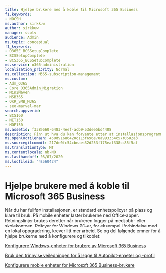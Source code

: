 ```yaml
---
title: Hjelpe brukere med å koble til Microsoft 365 Business
f1.keywords:
- NOCSH
ms.author: sirkkuw
author: sirkkuw
manager: scotv
audience: Admin
ms.topic: conceptual
f1_keywords:
- O365E_BCSSetupComplete
- BCSSetupComplete
- BCS365_BCSSetupComplete
ms.service: o365-administration
localization_priority: Normal
ms.collection: M365-subscription-management
ms.custom:
- Adm_O365
- Core_O365Admin_Migration
- MiniMaven
- MSB365
- OKR_SMB_M365
- seo-marvel-mar
search.appverid:
- BCS160
- MET150
- MOE150
ms.assetid: f338e660-6483-4eef-acb9-53dee5bd4408
description: Finn ut hva du kan forvente etter at installasjonsprogrammet for Business Cloud Suite er fullført, og standard enhetspolicyer er på plass og klare til bruk.
ms.openlocfilehash: 450d91686420c11bf696e70a993354c57f0602a3
ms.sourcegitcommit: 217de0fc54cbeaea32d253f175eaf338cd85f5af
ms.translationtype: MT
ms.contentlocale: nb-NO
ms.lasthandoff: 03/07/2020
ms.locfileid: "42560424"
---
```

# <a name="help-users-connect-to-microsoft-365-business"></a>Hjelpe brukere med å koble til Microsoft 365 Business

Når du har fullført installasjonen, er standard enhetspolicyer på plass og klare til bruk. På mobile enheter laster brukerne ned Office-apper. Retningslinjer brukes deretter når brukeren logger på med jobb- eller skolekontoen. Policyer for Windows PC-er, for eksempel i forbindelse med en lokal oppgradering, krever litt mer arbeid. Se og del følgende emner for å hjelpe brukerne med å konfigurere og tilkoblet:
  
[Konfigurere Windows-enheter for brukere av Microsoft 365 Business](set-up-windows-devices.md)
  
[Bruk den trinnvise veiledningen for å legge til Autopilot-enheter og -profil](add-autopilot-devices-and-profile.md)
  
[Konfigurere mobile enheter for Microsoft 365 Business-brukere](set-up-mobile-devices.md)
  


